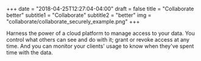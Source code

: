 +++
date = "2018-04-25T12:27:04-04:00"
draft = false
title = "Collaborate better"
subtitle1 = "Collaborate"
subtitle2 = "better"
img = "collaborate/collaborate_securely_example.png"
+++

Harness the power of a cloud platform to manage access to your data. You control what others can see and do with it; grant or revoke access at any time. And you can monitor your clients' usage to know when they've spent time with the data.
